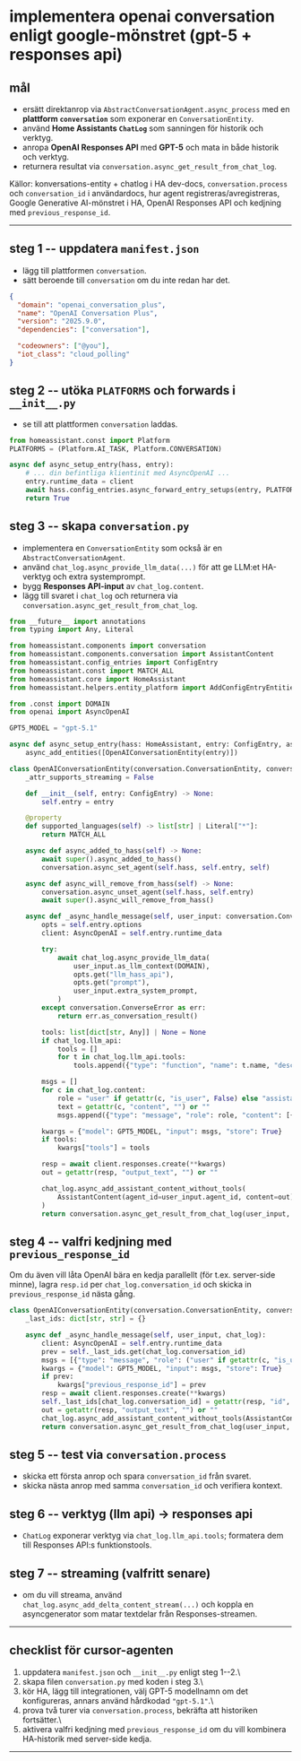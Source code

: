 # implementera openai conversation enligt google-mönstret (gpt-5 + responses api)

## mål

-   ersätt direktanrop via `AbstractConversationAgent.async_process` med
    en **plattform `conversation`** som exponerar en
    `ConversationEntity`.
-   använd **Home Assistants `ChatLog`** som sanningen för historik och
    verktyg.
-   anropa **OpenAI Responses API** med **GPT-5** och mata in både
    historik och verktyg.
-   returnera resultat via
    `conversation.async_get_result_from_chat_log`.

Källor: konversations-entity + chatlog i HA dev-docs,
`conversation.process` och `conversation_id` i användardocs, hur agent
registreras/avregistreras, Google Generative AI-mönstret i HA, OpenAI
Responses API och kedjning med `previous_response_id`.

------------------------------------------------------------------------

## steg 1 -- uppdatera `manifest.json`

-   lägg till plattformen `conversation`.
-   sätt beroende till `conversation` om du inte redan har det.

``` json
{
  "domain": "openai_conversation_plus",
  "name": "OpenAI Conversation Plus",
  "version": "2025.9.0",
  "dependencies": ["conversation"],

  "codeowners": ["@you"],
  "iot_class": "cloud_polling"
}
```

## steg 2 -- utöka `PLATFORMS` och forwards i `__init__.py`

-   se till att plattformen `conversation` laddas.

``` python
from homeassistant.const import Platform
PLATFORMS = (Platform.AI_TASK, Platform.CONVERSATION)

async def async_setup_entry(hass, entry):
    # ... din befintliga klientinit med AsyncOpenAI ...
    entry.runtime_data = client
    await hass.config_entries.async_forward_entry_setups(entry, PLATFORMS)
    return True
```

## steg 3 -- skapa `conversation.py`

-   implementera en `ConversationEntity` som också är en
    `AbstractConversationAgent`.
-   använd `chat_log.async_provide_llm_data(...)` för att ge LLM:et
    HA-verktyg och extra systemprompt.
-   bygg **Responses API-input** av `chat_log.content`.
-   lägg till svaret i `chat_log` och returnera via
    `conversation.async_get_result_from_chat_log`.

``` python
from __future__ import annotations
from typing import Any, Literal

from homeassistant.components import conversation
from homeassistant.components.conversation import AssistantContent
from homeassistant.config_entries import ConfigEntry
from homeassistant.const import MATCH_ALL
from homeassistant.core import HomeAssistant
from homeassistant.helpers.entity_platform import AddConfigEntryEntitiesCallback

from .const import DOMAIN
from openai import AsyncOpenAI

GPT5_MODEL = "gpt-5.1"

async def async_setup_entry(hass: HomeAssistant, entry: ConfigEntry, async_add_entities: AddConfigEntryEntitiesCallback) -> None:
    async_add_entities([OpenAIConversationEntity(entry)])

class OpenAIConversationEntity(conversation.ConversationEntity, conversation.AbstractConversationAgent):
    _attr_supports_streaming = False

    def __init__(self, entry: ConfigEntry) -> None:
        self.entry = entry

    @property
    def supported_languages(self) -> list[str] | Literal["*"]:
        return MATCH_ALL

    async def async_added_to_hass(self) -> None:
        await super().async_added_to_hass()
        conversation.async_set_agent(self.hass, self.entry, self)

    async def async_will_remove_from_hass(self) -> None:
        conversation.async_unset_agent(self.hass, self.entry)
        await super().async_will_remove_from_hass()

    async def _async_handle_message(self, user_input: conversation.ConversationInput, chat_log: conversation.ChatLog) -> conversation.ConversationResult:
        opts = self.entry.options
        client: AsyncOpenAI = self.entry.runtime_data

        try:
            await chat_log.async_provide_llm_data(
                user_input.as_llm_context(DOMAIN),
                opts.get("llm_hass_api"),
                opts.get("prompt"),
                user_input.extra_system_prompt,
            )
        except conversation.ConverseError as err:
            return err.as_conversation_result()

        tools: list[dict[str, Any]] | None = None
        if chat_log.llm_api:
            tools = []
            for t in chat_log.llm_api.tools:
                tools.append({"type": "function", "name": t.name, "description": getattr(t, "description", ""), "parameters": getattr(t, "parameters", {})})

        msgs = []
        for c in chat_log.content:
            role = "user" if getattr(c, "is_user", False) else "assistant"
            text = getattr(c, "content", "") or ""
            msgs.append({"type": "message", "role": role, "content": [{"type": "input_text", "text": text}]})

        kwargs = {"model": GPT5_MODEL, "input": msgs, "store": True}
        if tools:
            kwargs["tools"] = tools

        resp = await client.responses.create(**kwargs)
        out = getattr(resp, "output_text", "") or ""

        chat_log.async_add_assistant_content_without_tools(
            AssistantContent(agent_id=user_input.agent_id, content=out)
        )
        return conversation.async_get_result_from_chat_log(user_input, chat_log)
```

## steg 4 -- valfri kedjning med `previous_response_id`

Om du även vill låta OpenAI bära en kedja parallellt (för t.ex.
server-side minne), lagra `resp.id` per `chat_log.conversation_id` och
skicka in `previous_response_id` nästa gång.

``` python
class OpenAIConversationEntity(conversation.ConversationEntity, conversation.AbstractConversationAgent):
    _last_ids: dict[str, str] = {}

    async def _async_handle_message(self, user_input, chat_log):
        client: AsyncOpenAI = self.entry.runtime_data
        prev = self._last_ids.get(chat_log.conversation_id)
        msgs = [{"type": "message", "role": ("user" if getattr(c, "is_user", False) else "assistant"), "content": [{"type": "input_text", "text": getattr(c, "content", "") or ""}]} for c in chat_log.content]
        kwargs = {"model": GPT5_MODEL, "input": msgs, "store": True}
        if prev:
            kwargs["previous_response_id"] = prev
        resp = await client.responses.create(**kwargs)
        self._last_ids[chat_log.conversation_id] = getattr(resp, "id", "")
        out = getattr(resp, "output_text", "") or ""
        chat_log.async_add_assistant_content_without_tools(AssistantContent(agent_id=user_input.agent_id, content=out))
        return conversation.async_get_result_from_chat_log(user_input, chat_log)
```

## steg 5 -- test via `conversation.process`

-   skicka ett första anrop och spara `conversation_id` från svaret.
-   skicka nästa anrop med samma `conversation_id` och verifiera
    kontext.

## steg 6 -- verktyg (llm api) → responses api

-   `ChatLog` exponerar verktyg via `chat_log.llm_api.tools`; formatera
    dem till Responses API:s funktionstools.

## steg 7 -- streaming (valfritt senare)

-   om du vill streama, använd
    `chat_log.async_add_delta_content_stream(...)` och koppla en
    asyncgenerator som matar textdelar från Responses-streamen.

------------------------------------------------------------------------

## checklist för cursor-agenten

1.  uppdatera `manifest.json` och `__init__.py` enligt steg 1--2.\
2.  skapa filen `conversation.py` med koden i steg 3.\
3.  kör HA, lägg till integrationen, välj GPT-5 modellnamn om det
    konfigureras, annars använd hårdkodad `"gpt-5.1"`.\
4.  prova två turer via `conversation.process`, bekräfta att historiken
    fortsätter.\
5.  aktivera valfri kedjning med `previous_response_id` om du vill
    kombinera HA-historik med server-side kedja.

------------------------------------------------------------------------
